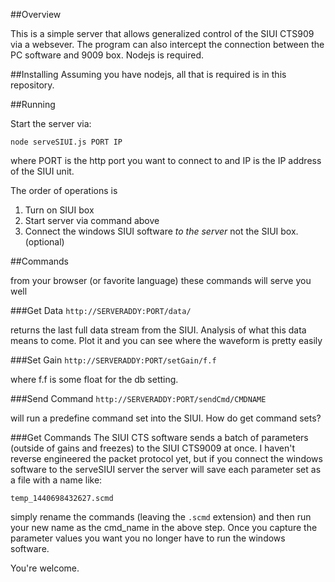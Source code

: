 ##Overview

This is a simple server that allows generalized control of the SIUI CTS909 via a websever.  The program can also intercept the connection between the PC software and 9009 box.  Nodejs is required.

##Installing
Assuming you have nodejs, all that is required is in this repository.  

##Running

Start the server via:

`node serveSIUI.js PORT IP`  

where PORT is the http port you want to connect to and IP is the IP address of the SIUI unit.  

The order of operations is

1. Turn on SIUI box
2. Start server via command above
3. Connect the windows SIUI software _to the server_ not the SIUI box. (optional)

##Commands

from your browser (or favorite language) these commands will serve you well

###Get Data
`http://SERVERADDY:PORT/data/`

returns the last full data stream from the SIUI.  Analysis of what this data means to come.  Plot it and you can see where the waveform is pretty easily

###Set Gain
`http://SERVERADDY:PORT/setGain/f.f`

where f.f is some float for the db setting.

###Send Command
`http://SERVERADDY:PORT/sendCmd/CMDNAME`

will run a predefine command set into the SIUI.  How do get command sets?

###Get Commands
The SIUI CTS software sends a batch of parameters (outside of gains and freezes) to the SIUI CTS9009 at once.  I haven't reverse engineered the packet protocol yet, but if you connect the windows software to the serveSIUI server the server will save each parameter set as a file with a name like:

`temp_1440698432627.scmd` 

simply rename the commands (leaving the `.scmd` extension) and then run your new name as the cmd_name in the above step.  Once you capture the parameter values you want you no longer have to run the windows software.  

You're welcome.
